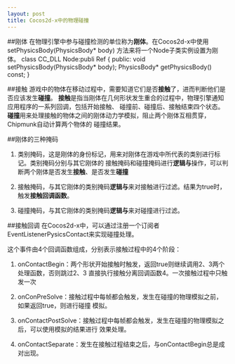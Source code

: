 ```yaml
---
layout: post
title: Cocos2d-x中的物理碰撞
---
```


##刚体
在物理引擎中参与碰撞检测的单位称为**刚体**。在Cocos2d-x中使用setPhysicsBody(PhysicsBody* body)
方法来将一个Node子类实例设置为刚体。
    class CC_DLL Node:publi Ref
    {
    public:
        void setPhysicsBody(PhysicsBody* body);
        PhysicsBody* getPhysicsBody() const;
    }
    
##接触
游戏中的物体在移动过程中，需要知道它们是否**接触**了，进而判断他们是否应该发生**碰撞**。
**接触**是指当刚体在几何形状发生重合的过程中，物理引擎通知应用程序的一系列回调，包括开始接触、
碰撞前、碰撞后、接触结束四个状态。
**碰撞**用来处理接触的物体之间的刚体动力学模拟，阻止两个刚体互相贯穿，Chipmunk自动计算两个物体的
碰撞结果。

##刚体的三种掩码
1. 类别掩码，这是刚体的身份标记，用来对刚体在游戏中所代表的类别进行标记。类别掩码分别与其它刚体的
接触掩码和碰撞掩码进行**逻辑与**操作，可以判断两个刚体是否发生**接触**、是否发生**碰撞**

2. 接触掩码，与其它刚体的类别掩码**逻辑与**来对接触进行过滤。结果为true时，触发**接触回调函数**。

3. 碰撞掩码，与其它刚体的类别掩码**逻辑与**来对碰撞进行过滤。

##接触回调
在Cocos2d-x中，可以通过注册一个订阅者EventListenerPysicsContact来实现碰撞处理。

这个事件由4个回调函数组成，分别表示接触过程中的4个阶段：
1. onContactBegin：两个形状开始接触时触发，返回true则继续调用2、3两个处理函数，否则跳过2、3
直接执行接触分离回调函数4。一次接触过程中只触发一次

2. onConPreSolve：接触过程中每帧都会触发，发生在碰撞的物理模拟之前，如果返回true，则进行碰撞
模拟。

3. onContactPostSolve：接触过程中每帧都会触发，发生在碰撞的物理模拟之后，可以使用模拟的结果进行
效果处理。

4. onContactSeparate：发生在接触过程结束之后，与onContactBegin总是成对出现。
